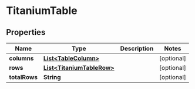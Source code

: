 

# TitaniumTable


## Properties

| Name | Type | Description | Notes |
|------------ | ------------- | ------------- | -------------|
|**columns** | [**List&lt;TableColumn&gt;**](TableColumn.md) |  |  [optional] |
|**rows** | [**List&lt;TitaniumTableRow&gt;**](TitaniumTableRow.md) |  |  [optional] |
|**totalRows** | **String** |  |  [optional] |



